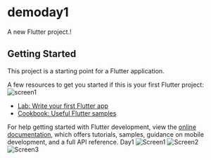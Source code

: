 # demoday1

A new Flutter project.!


## Getting Started

This project is a starting point for a Flutter application.

A few resources to get you started if this is your first Flutter project:![screen1](https://github.com/user-attachments/assets/c61dadb0-25d0-4e9e-ac18-b25221242c4e)


- [Lab: Write your first Flutter app](https://docs.flutter.dev/get-started/codelab)
- [Cookbook: Useful Flutter samples](https://docs.flutter.dev/cookbook)

For help getting started with Flutter development, view the
[online documentation](https://docs.flutter.dev/), which offers tutorials,
samples, guidance on mobile development, and a full API reference.
Day1
![ Screen1](assets/screen1.png)
![ Screen2](assets/screen2.png)
![ Screen3](assets/screen3.png)
